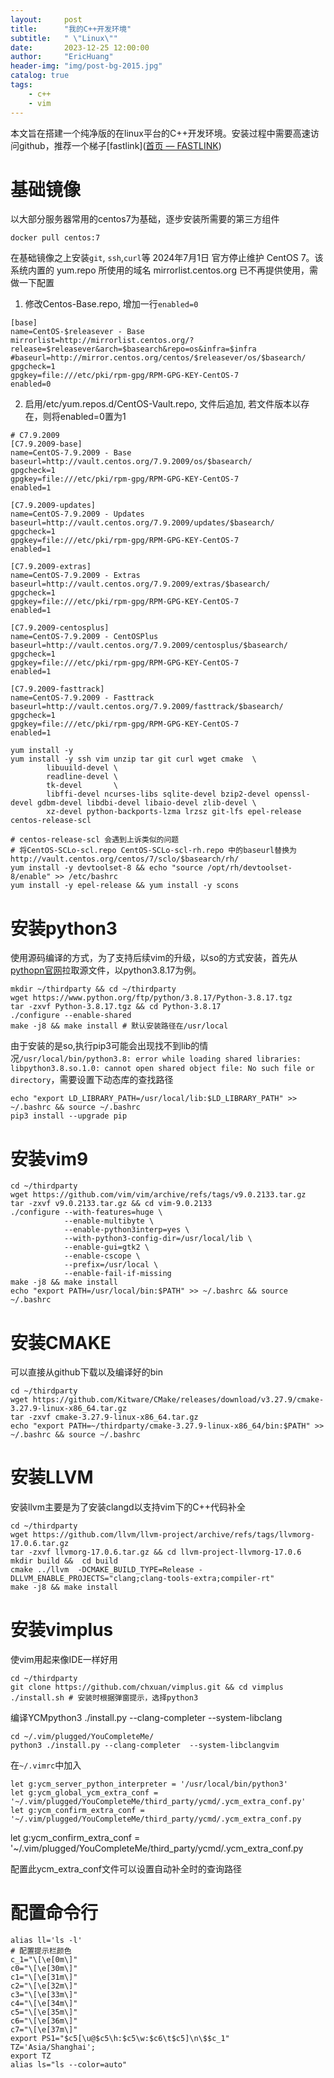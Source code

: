 ```yaml
---
layout:     post
title:      "我的C++开发环境"
subtitle:   " \"Linux\""
date:       2023-12-25 12:00:00
author:     "EricHuang"
header-img: "img/post-bg-2015.jpg"
catalog: true
tags:
    - c++
    - vim
---
```


本文旨在搭建一个纯净版的在linux平台的C++开发环境。安装过程中需要高速访问github，推荐一个梯子[fastlink]([首页 — FASTLINK](https://fl20230821.fastlink.la/user))

# 基础镜像

以大部分服务器常用的centos7为基础，逐步安装所需要的第三方组件

```shell
docker pull centos:7
```

在基础镜像之上安装`git`, `ssh`,`curl`等
2024年7月1日 官方停止维护 CentOS 7。该系统内置的 yum.repo 所使用的域名 mirrorlist.centos.org 已不再提供使用，需做一下配置
1. 修改Centos-Base.repo, 增加一行`enabled=0`
```shell
[base]
name=CentOS-$releasever - Base
mirrorlist=http://mirrorlist.centos.org/?release=$releasever&arch=$basearch&repo=os&infra=$infra
#baseurl=http://mirror.centos.org/centos/$releasever/os/$basearch/
gpgcheck=1
gpgkey=file:///etc/pki/rpm-gpg/RPM-GPG-KEY-CentOS-7
enabled=0
```
2. 启用/etc/yum.repos.d/CentOS-Vault.repo, 文件后追加, 若文件版本以存在，则将enabled=0置为1
```shell
# C7.9.2009
[C7.9.2009-base]
name=CentOS-7.9.2009 - Base
baseurl=http://vault.centos.org/7.9.2009/os/$basearch/
gpgcheck=1
gpgkey=file:///etc/pki/rpm-gpg/RPM-GPG-KEY-CentOS-7
enabled=1

[C7.9.2009-updates]
name=CentOS-7.9.2009 - Updates
baseurl=http://vault.centos.org/7.9.2009/updates/$basearch/
gpgcheck=1
gpgkey=file:///etc/pki/rpm-gpg/RPM-GPG-KEY-CentOS-7
enabled=1

[C7.9.2009-extras]
name=CentOS-7.9.2009 - Extras
baseurl=http://vault.centos.org/7.9.2009/extras/$basearch/
gpgcheck=1
gpgkey=file:///etc/pki/rpm-gpg/RPM-GPG-KEY-CentOS-7
enabled=1

[C7.9.2009-centosplus]
name=CentOS-7.9.2009 - CentOSPlus
baseurl=http://vault.centos.org/7.9.2009/centosplus/$basearch/
gpgcheck=1
gpgkey=file:///etc/pki/rpm-gpg/RPM-GPG-KEY-CentOS-7
enabled=1

[C7.9.2009-fasttrack]
name=CentOS-7.9.2009 - Fasttrack
baseurl=http://vault.centos.org/7.9.2009/fasttrack/$basearch/
gpgcheck=1
gpgkey=file:///etc/pki/rpm-gpg/RPM-GPG-KEY-CentOS-7
enabled=1
```


````shell
yum install -y
yum install -y ssh vim unzip tar git curl wget cmake  \
        libuuild-devel \
        readline-devel \
        tk-devel       \
        libffi-devel ncurses-libs sqlite-devel bzip2-devel openssl-devel gdbm-devel libdbi-devel libaio-devel zlib-devel \
        xz-devel python-backports-lzma lrzsz git-lfs epel-release centos-release-scl

# centos-release-scl 会遇到上诉类似的问题
# 将CentOS-SCLo-scl.repo CentOS-SCLo-scl-rh.repo 中的baseurl替换为http://vault.centos.org/centos/7/sclo/$basearch/rh/
yum install -y devtoolset-8 && echo "source /opt/rh/devtoolset-8/enable" >> /etc/bashrc
yum install -y epel-release && yum install -y scons
````

# 安装python3

使用源码编译的方式，为了支持后续vim的升级，以so的方式安装，首先从[pythopn官网](https://www.python.org/)拉取源文件，以python3.8.17为例。

```shell
mkdir ~/thirdparty && cd ~/thirdparty
wget https://www.python.org/ftp/python/3.8.17/Python-3.8.17.tgz
tar -zxvf Python-3.8.17.tgz && cd Python-3.8.17
./configure --enable-shared
make -j8 && make install # 默认安装路径在/usr/local
```

由于安装的是so,执行pip3可能会出现找不到lib的情况`/usr/local/bin/python3.8: error while loading shared libraries: libpython3.8.so.1.0: cannot open shared object file: No such file or directory`，需要设置下动态库的查找路径

```shell
echo "export LD_LIBRARY_PATH=/usr/local/lib:$LD_LIBRARY_PATH" >> ~/.bashrc && source ~/.bashrc
pip3 install --upgrade pip
```

# 安装vim9

```shell
cd ~/thirdparty
wget https://github.com/vim/vim/archive/refs/tags/v9.0.2133.tar.gz
tar -zxvf v9.0.2133.tar.gz && cd vim-9.0.2133
./configure --with-features=huge \
            --enable-multibyte \
            --enable-python3interp=yes \
            --with-python3-config-dir=/usr/local/lib \
            --enable-gui=gtk2 \
            --enable-cscope \
            --prefix=/usr/local \
            --enable-fail-if-missing
make -j8 && make install
echo "export PATH=/usr/local/bin:$PATH" >> ~/.bashrc && source ~/.bashrc
```

# 安装CMAKE

可以直接从github下载以及编译好的bin

```shell
cd ~/thirdparty
wget https://github.com/Kitware/CMake/releases/download/v3.27.9/cmake-3.27.9-linux-x86_64.tar.gz
tar -zxvf cmake-3.27.9-linux-x86_64.tar.gz
echo "export PATH=~/thirdparty/cmake-3.27.9-linux-x86_64/bin:$PATH" >> ~/.bashrc && source ~/.bashrc
```

# 安装LLVM

安装llvm主要是为了安装clangd以支持vim下的C++代码补全

```shell
cd ~/thirdparty
wget https://github.com/llvm/llvm-project/archive/refs/tags/llvmorg-17.0.6.tar.gz
tar -zxvf llvmorg-17.0.6.tar.gz && cd llvm-project-llvmorg-17.0.6
mkdir build &&  cd build
cmake ../llvm  -DCMAKE_BUILD_TYPE=Release -DLLVM_ENABLE_PROJECTS="clang;clang-tools-extra;compiler-rt"
make -j8 && make install
```

# 安装vimplus

使vim用起来像IDE一样好用

```shell
cd ~/thirdparty
git clone https://github.com/chxuan/vimplus.git && cd vimplus
./install.sh # 安装时根据弹窗提示，选择python3
```

编译YCMpython3 ./install.py --clang-completer  --system-libclang

```shell
cd ~/.vim/plugged/YouCompleteMe/
python3 ./install.py --clang-completer  --system-libclangvim
```

在`~/.vimrc`中加入   

```shell
let g:ycm_server_python_interpreter = '/usr/local/bin/python3'
let g:ycm_global_ycm_extra_conf = '~/.vim/plugged/YouCompleteMe/third_party/ycmd/.ycm_extra_conf.py'
let g:ycm_confirm_extra_conf = '~/.vim/plugged/YouCompleteMe/third_party/ycmd/.ycm_extra_conf.py 
```



   let g:ycm_confirm_extra_conf = '~/.vim/plugged/YouCompleteMe/third_party/ycmd/.ycm_extra_conf.py 

配置此ycm_extra_conf文件可以设置自动补全时的查询路径

# 配置命令行

```
alias ll='ls -l'
# 配置提示栏颜色
c_1="\[\e[0m\]"
c0="\[\e[30m\]"
c1="\[\e[31m\]"
c2="\[\e[32m\]"
c3="\[\e[33m\]"
c4="\[\e[34m\]"
c5="\[\e[35m\]"
c6="\[\e[36m\]"
c7="\[\e[37m\]"
export PS1="$c5[\u@$c5\h:$c5\w:$c6\t$c5]\n\$$c_1"
TZ='Asia/Shanghai';
export TZ
alias ls="ls --color=auto"
```

